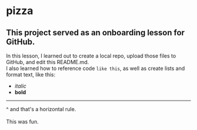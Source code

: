 # pizza
## This project served as an onboarding lesson for GitHub.
In this lesson, I learned out to create a local repo, upload those files to GitHub, and edit this README.md.<br>
I also learned how to reference code `like this`,
as well as create lists and format text, like this:
* *italic*
* **bold**
---
^ and that's a horizontal rule.<br>
<br>
This was fun.
